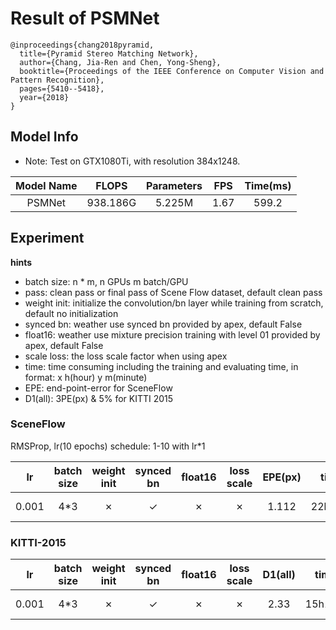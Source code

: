 # Result of PSMNet

```
@inproceedings{chang2018pyramid,
  title={Pyramid Stereo Matching Network},
  author={Chang, Jia-Ren and Chen, Yong-Sheng},
  booktitle={Proceedings of the IEEE Conference on Computer Vision and Pattern Recognition},
  pages={5410--5418},
  year={2018}
}
```

## Model Info

* Note: Test on GTX1080Ti, with resolution 384x1248.

|    Model Name         |   FLOPS   | Parameters | FPS  | Time(ms) |
|:---------------------:|:---------:|:----------:|:----:|:--------:|
|       PSMNet          | 938.186G  |  5.225M    | 1.67 |  599.2   |



## Experiment


**hints**

* batch size: n * m, n GPUs m batch/GPU
* pass: clean pass or final pass of Scene Flow dataset, default clean pass
* weight init: initialize the convolution/bn layer while training from scratch, default no initialization
* synced bn: weather use synced bn provided by apex, default False
* float16: weather use mixture precision training with level 01 provided by apex, default False
* scale loss: the loss scale factor when using apex
* time: time consuming including the training and evaluating time, in format: x h(hour) y m(minute)
* EPE: end-point-error for SceneFlow
* D1(all): 3PE(px) & 5% for KITTI 2015


### SceneFlow

RMSProp, lr(10 epochs) schedule: 1-10 with lr\*1


|  lr   |batch size |weight init| synced bn | float16   |loss scale | EPE(px)|  time  | BaiDuYun | GoogleDrive |
|:-----:|:---------:|:---------:|:---------:|:---------:|:---------:|:------:|:------:|:--------:|:-----------:|
| 0.001 | 4*3       | ✗         |  ✓        | ✗         | ✗         | 1.112  | 22h44m | [link][1], pw: 0kxt| [link][3] |



### KITTI-2015

|  lr   |batch size |weight init| synced bn | float16   |loss scale | D1(all)  |  time  | BaiDuYun | GoogleDrive |
|:-----:|:---------:|:---------:|:---------:|:---------:|:---------:|:--------:|:------:|:--------:|:-----------:|
| 0.001 | 4*3       | ✗         |  ✓        | ✗         | ✗         | 2.33     | 15h15m | [link][2], pw: odt8| [link][4] |



[1]: https://pan.baidu.com/s/1e693uEuNK6uAg3OZstDJVQ
[2]: https://pan.baidu.com/s/1XnrtztXY9og3-JtBrLEGyA
[3]: https://drive.google.com/open?id=1aPJiGkt9P2Lt0UCcM817YjONV2DRDEBH
[4]: https://drive.google.com/drive/folders/1T__OTsViq5tkstm7jKV6p9wSs96EYUGw?usp=sharing
